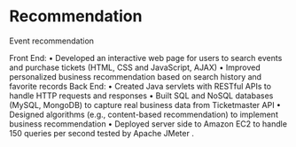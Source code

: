 # Recommendation
Event recommendation 

Front End:
• Developed an interactive web page for users to search events and purchase tickets (HTML, CSS and
JavaScript, AJAX)
• Improved personalized business recommendation based on search history and favorite records
Back End:
• Created Java servlets with RESTful APIs to handle HTTP requests and responses
• Built SQL and NoSQL databases (MySQL, MongoDB) to capture real business data from Ticketmaster API
• Designed algorithms (e.g., content-based recommendation) to implement business recommendation
• Deployed server side to Amazon EC2 to handle 150 queries per second tested by Apache JMeter .
